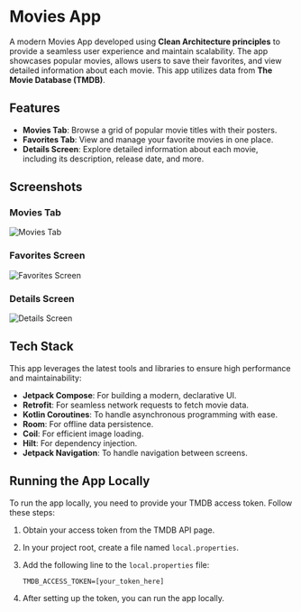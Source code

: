 # Movies App

A modern Movies App developed using **Clean Architecture principles** to provide a seamless user experience and maintain scalability. The app showcases popular movies, allows users to save their favorites, and view detailed information about each movie. This app utilizes data from **The Movie Database (TMDB)**.

## Features
- **Movies Tab**: Browse a grid of popular movie titles with their posters.
- **Favorites Tab**: View and manage your favorite movies in one place.
- **Details Screen**: Explore detailed information about each movie, including its description, release date, and more.

## Screenshots
### Movies Tab
![Movies Tab](assets/screenshots/movies_tab.png)

### Favorites Screen
![Favorites Screen](assets/screenshots/favorites_tab.png)

### Details Screen
![Details Screen](assets/screenshots/details_screen.png)

## Tech Stack
This app leverages the latest tools and libraries to ensure high performance and maintainability:
- **Jetpack Compose**: For building a modern, declarative UI.
- **Retrofit**: For seamless network requests to fetch movie data.
- **Kotlin Coroutines**: To handle asynchronous programming with ease.
- **Room**: For offline data persistence.
- **Coil**: For efficient image loading.
- **Hilt**: For dependency injection.
- **Jetpack Navigation**: To handle navigation between screens.

## Running the App Locally

To run the app locally, you need to provide your TMDB access token. Follow these steps:

1. Obtain your access token from the TMDB API page.
2. In your project root, create a file named `local.properties`.
3. Add the following line to the `local.properties` file:

   ```properties
   TMDB_ACCESS_TOKEN=[your_token_here]

4. After setting up the token, you can run the app locally.